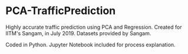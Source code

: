 # PCA-TrafficPrediction
 Highly accurate traffic prediction using PCA and Regression.
 Created for IITM's Sangam, in July 2019. Datasets provided by Sangam.
 
 Coded in Python. Jupyter Notebook included for process explanation.